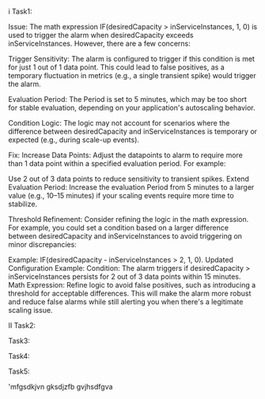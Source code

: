 i Task1:

Issue:
The math expression IF(desiredCapacity > inServiceInstances, 1, 0) is used to trigger the alarm when desiredCapacity exceeds inServiceInstances. However, there are a few concerns:

Trigger Sensitivity: The alarm is configured to trigger if this condition is met for just 1 out of 1 data point. This could lead to false positives, as a temporary fluctuation in metrics (e.g., a single transient spike) would trigger the alarm.

Evaluation Period: The Period is set to 5 minutes, which may be too short for stable evaluation, depending on your application's autoscaling behavior.

Condition Logic: The logic may not account for scenarios where the difference between desiredCapacity and inServiceInstances is temporary or expected (e.g., during scale-up events).

Fix:
Increase Data Points: Adjust the datapoints to alarm to require more than 1 data point within a specified evaluation period. For example:

Use 2 out of 3 data points to reduce sensitivity to transient spikes.
Extend Evaluation Period: Increase the evaluation Period from 5 minutes to a larger value (e.g., 10–15 minutes) if your scaling events require more time to stabilize.

Threshold Refinement: Consider refining the logic in the math expression. For example, you could set a condition based on a larger difference between desiredCapacity and inServiceInstances to avoid triggering on minor discrepancies:

Example: IF(desiredCapacity - inServiceInstances > 2, 1, 0).
Updated Configuration Example:
Condition: The alarm triggers if desiredCapacity > inServiceInstances persists for 2 out of 3 data points within 15 minutes.
Math Expression: Refine logic to avoid false positives, such as introducing a threshold for acceptable differences.
This will make the alarm more robust and reduce false alarms while still alerting you when there's a legitimate scaling issue.








II Task2:


Task3:

Task4:

Task5:

'mfgsdkjvn gksdjzfb gvjhsdfgva